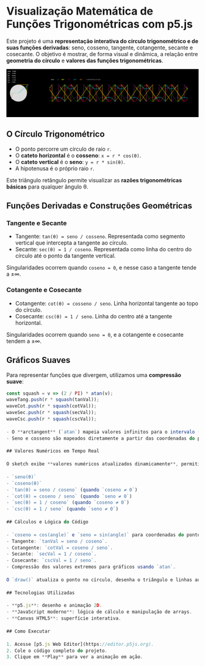 # Visualização Matemática de Funções Trigonométricas com p5.js

Este projeto é uma **representação interativa do círculo trigonométrico e de suas funções derivadas**: seno, cosseno, tangente, cotangente, secante e cosecante. O objetivo é mostrar, de forma visual e dinâmica, a relação entre **geometria do círculo** e **valores das funções trigonométricas**.

![Visual do Sketch](./images/grafico2.png)

## O Círculo Trigonométrico

- O ponto percorre um círculo de raio `r`.  
- O **cateto horizontal** é o **cosseno**: `x = r * cos(θ)`.  
- O **cateto vertical** é o **seno**: `y = r * sin(θ)`.  
- A hipotenusa é o próprio raio `r`.

Este triângulo retângulo permite visualizar as **razões trigonométricas básicas** para qualquer ângulo θ.

## Funções Derivadas e Construções Geométricas

### Tangente e Secante

- Tangente: `tan(θ) = seno / cosseno`. Representada como segmento vertical que intercepta a tangente ao círculo.  
- Secante: `sec(θ) = 1 / coseno`. Representada como linha do centro do círculo até o ponto da tangente vertical.  

Singularidades ocorrem quando `coseno = 0`, e nesse caso a tangente tende a ±∞.

### Cotangente e Cosecante

- Cotangente: `cot(θ) = cosseno / seno`. Linha horizontal tangente ao topo do círculo.  
- Cosecante: `csc(θ) = 1 / seno`. Linha do centro até a tangente horizontal.  

Singularidades ocorrem quando `seno = 0`, e a cotangente e cosecante tendem a ±∞.

## Gráficos Suaves

Para representar funções que divergem, utilizamos uma **compressão suave**:

```javascript
const squash = v => (2 / PI) * atan(v);
waveTang.push(r * squash(tanVal));
waveCot.push(r * squash(cotVal));
waveSec.push(r * squash(secVal));
waveCsc.push(r * squash(cscVal));

- O **arctangent** (`atan`) mapeia valores infinitos para o intervalo (-1, 1), mantendo a tendência das funções sem saltos abruptos no gráfico.
- Seno e cosseno são mapeados diretamente a partir das coordenadas do ponto no círculo.

## Valores Numéricos em Tempo Real

O sketch exibe **valores numéricos atualizados dinamicamente**, permitindo observar o efeito de cada ângulo nas funções trigonométricas e entender singularidades e tendências:

- `seno(θ)`  
- `coseno(θ)`  
- `tan(θ) = seno / coseno` (quando `coseno ≠ 0`)  
- `cot(θ) = coseno / seno` (quando `seno ≠ 0`)  
- `sec(θ) = 1 / coseno` (quando `coseno ≠ 0`)  
- `csc(θ) = 1 / seno` (quando `seno ≠ 0`)  

## Cálculos e Lógica do Código

- `coseno = cos(angle)` e `seno = sin(angle)` para coordenadas do ponto.  
- Tangente: `tanVal = seno / coseno`.  
- Cotangente: `cotVal = coseno / seno`.  
- Secante: `secVal = 1 / coseno`.  
- Cosecante: `cscVal = 1 / seno`.  
- Compressão dos valores extremos para gráficos usando `atan`.

O `draw()` atualiza o ponto no círculo, desenha o triângulo e linhas auxiliares, calcula os valores das funções, atualiza gráficos e exibe valores numéricos. As funções `drawSeries` e `trimWaves` garantem **curvas suaves e performance estável**.

## Tecnologias Utilizadas

- **p5.js**: desenho e animação 2D.  
- **JavaScript moderno**: lógica de cálculo e manipulação de arrays.  
- **Canvas HTML5**: superfície interativa.

## Como Executar

1. Acesse [p5.js Web Editor](https://editor.p5js.org).  
2. Cole o código completo do projeto.  
3. Clique em **Play** para ver a animação em ação.
